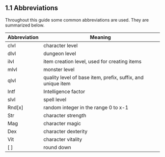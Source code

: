 ## 1.1 Abbreviations

Throughout this guide some common abbreviations are used. They are summarized below.

| **Abbreviation** | **Meaning** |
|-------------|--------------------------------------------------|
| clvl        | character level |
| dlvl        | dungeon level |
| ilvl        | item creation level, used for creating items |
| mlvl        | monster level |
| qlvl        | quality level of base item, prefix, suffix, and unique item |
| Intf        | Intelligence factor |
| slvl        | spell level |
| Rnd[x]      | random integer in the range 0 to x-1 |
| Str         | character strength |
| Mag         | character magic |
| Dex         | character dexterity |
| Vit         | character vitality |
| [ ]         | round down |